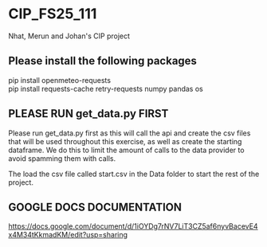 # CIP_FS25_111
Nhat, Merun and Johan's CIP project

## Please install the following packages
pip install openmeteo-requests  
pip install requests-cache retry-requests numpy pandas os

## PLEASE RUN get_data.py FIRST
Please run get_data.py first as this will call the api and create the 
csv files that will be used throughout this exercise, as well as create
the starting dataframe. We do this to limit the amount of calls to the 
data provider to avoid spamming them with calls.

The load the csv file called start.csv in the Data folder to start the 
rest of the project.

## GOOGLE DOCS DOCUMENTATION
https://docs.google.com/document/d/1iOYDg7rNV7LiT3CZ5af6nyvBacevE4x4M34tKkmadKM/edit?usp=sharing
